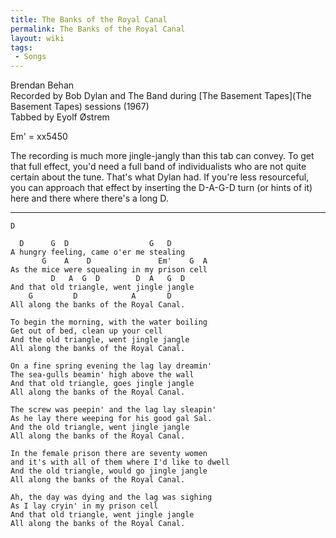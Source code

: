 ```yaml
---
title: The Banks of the Royal Canal
permalink: The Banks of the Royal Canal
layout: wiki
tags:
 - Songs
---
```


Brendan Behan  
Recorded by Bob Dylan and The Band during [The Basement
Tapes](The Basement Tapes) sessions (1967)  
Tabbed by Eyolf Østrem

Em' = xx5450

The recording is much more jingle-jangly than this tab can convey. To
get that full effect, you'd need a full band of individualists who are
not quite certain about the tune. That's what Dylan had. If you're less
resourceful, you can approach that effect by inserting the D-A-G-D turn
(or hints of it) here and there where there's a long D.

* * * * *

    D

      D      G  D                  G   D
    A hungry feeling, came o'er me stealing
           G    A    D               Em'    G  A
    As the mice were squealing in my prison cell
             D   A  G  D        D  A   G  D
    And that old triangle, went jingle jangle
        G         D            A       D
    All along the banks of the Royal Canal.

    To begin the morning, with the water boiling
    Get out of bed, clean up your cell
    And the old triangle, went jingle jangle
    All along the banks of the Royal Canal.

    On a fine spring evening the lag lay dreamin'
    The sea-gulls beamin' high above the wall
    And that old triangle, goes jingle jangle
    All along the banks of the Royal Canal.

    The screw was peepin' and the lag lay sleapin'
    As he lay there weeping for his good gal Sal.
    And the old triangle, went jingle jangle
    All along the banks of the Royal Canal.

    In the female prison there are seventy women
    and it's with all of them where I'd like to dwell
    And the old triangle, would go jingle jangle
    All along the banks of the Royal Canal.

    Ah, the day was dying and the lag was sighing
    As I lay cryin' in my prison cell
    And that old triangle, went jingle jangle
    All along the banks of the Royal Canal.
